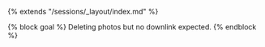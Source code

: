{% extends "/sessions/_layout/index.md" %}

{% block goal %}
Deleting photos but no downlink expected.
{% endblock %}
